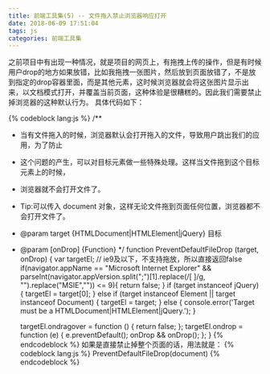 ```yaml
---
title: 前端工具集(5) -- 文件拖入禁止浏览器响应打开
date: 2018-06-09 17:51:04
tags: js
categories: 前端工具集
---
```

之前项目中有出现一种情况，就是项目的网页上，有拖拽上传的操作，但是有时候用户drop的地方如果放错，比如我拖拽一张图片，然后放到页面放错了，不是放到指定的drop容器里面，而是其他元素，这时候浏览器就会将这张图片显示出来，以文档模式打开，并覆盖当前页面，这种体验是很糟糕的。因此我们需要禁止掉浏览器的这种默认行为。
具体代码如下：
<!--more-->
{% codeblock lang:js %}
/**
 * 当有文件拖入的时候，浏览器默认会打开拖入的文件，导致用户跳出我们的应用，为了防止
 * 这个问题的产生，可以对目标元素做一些特殊处理。这样当文件拖到这个目标元素上的时候，
 * 浏览器就不会打开文件了。
 * Tip:可以传入 document 对象，这样无论文件拖到页面任何位置，浏览器都不会打开文件了。
 * @param target {HTMLDocument|HTMLElement|jQuery} 目标
 * @param [onDrop] {Function}
 */
function PreventDefaultFileDrop (target, onDrop) {
    var targetEl;
    // ie9及以下，不支持拖放，所以直接返回false
    if(navigator.appName == "Microsoft Internet Explorer" && parseInt(navigator.appVersion.split(";")[1].replace(/[ ]/g, "").replace("MSIE","")) <= 9){
        return false;
    }
    if (target instanceof jQuery) {
        targetEl = target[0];
    } else if (target instanceof Element || target instanceof Document) {
        targetEl = target;
    } else {
        console.error('Target must be a HTMLDocument|HTMLElement|jQuery.');
    }

    targetEl.ondragover = function () {
        return false;
    };
    targetEl.ondrop = function (e) {
        e.preventDefault();
        onDrop && onDrop();
    };
}
{% endcodeblock %}
如果是直接禁止掉整个页面的话，用法就是：
{% codeblock lang:js %}
PreventDefaultFileDrop(document)
{% endcodeblock %}